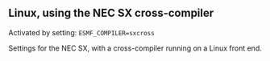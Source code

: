 ## Linux, using the NEC SX cross-compiler

Activated by setting: `ESMF_COMPILER=sxcross`

Settings for the NEC SX, with a cross-compiler running on a Linux front end.

